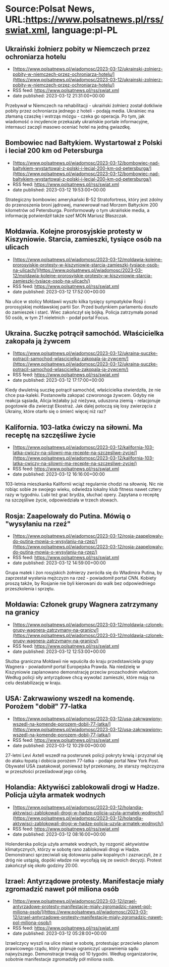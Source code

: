 # Source:Polsat News, URL:https://www.polsatnews.pl/rss/swiat.xml, language:pl-PL

## Ukraiński żołnierz pobity w Niemczech przez ochroniarza hotelu
 - [https://www.polsatnews.pl/wiadomosc/2023-03-12/ukrainski-zolnierz-pobity-w-niemczech-przez-ochroniarza-hotelu/](https://www.polsatnews.pl/wiadomosc/2023-03-12/ukrainski-zolnierz-pobity-w-niemczech-przez-ochroniarza-hotelu/)
 - RSS feed: https://www.polsatnews.pl/rss/swiat.xml
 - date published: 2023-03-12 21:31:00+00:00

Przebywał w Niemczech na rehabilitacji - ukraiński żołnierz został dotkliwie pobity przez ochroniarza jednego z hoteli - podają media. Ukrainiec ma złamaną czaszkę i wstrząs mózgu - czeka go operacja. Po tym, jak wiadomość o incydencie przekazały ukraińskie portale informacyjne, internauci zaczęli masowo oceniać hotel na jedną gwiazdkę.

## Bombowiec nad Bałtykiem. Wystartował z Polski i leciał 200 km od Petersburga
 - [https://www.polsatnews.pl/wiadomosc/2023-03-12/bombowiec-nad-baltykiem-wystartowal-z-polski-i-lecial-200-km-od-petersburga/](https://www.polsatnews.pl/wiadomosc/2023-03-12/bombowiec-nad-baltykiem-wystartowal-z-polski-i-lecial-200-km-od-petersburga/)
 - RSS feed: https://www.polsatnews.pl/rss/swiat.xml
 - date published: 2023-03-12 19:53:00+00:00

Strategiczny bombowiec amerykański B-52 Stratofortress, który jest zdolny do przenoszenia broni jądrowej, manewrował nad Morzem Bałtyckim 200 kilometrów od Petersburga. Poinformowały o tym ukraińskie media, a informację potwierdził także szef MON Mariusz Błaszczak.

## Mołdawia. Kolejne prorosyjskie protesty w Kiszyniowie.  Starcia, zamieszki, tysiące osób na ulicach
 - [https://www.polsatnews.pl/wiadomosc/2023-03-12/moldawia-kolejne-prorosyjskie-protesty-w-kiszyniowie-starcia-zamieszki-tysiace-osob-na-ulicach/](https://www.polsatnews.pl/wiadomosc/2023-03-12/moldawia-kolejne-prorosyjskie-protesty-w-kiszyniowie-starcia-zamieszki-tysiace-osob-na-ulicach/)
 - RSS feed: https://www.polsatnews.pl/rss/swiat.xml
 - date published: 2023-03-12 17:52:00+00:00

Na ulice w stolicy Mołdawii wyszło kilka tysięcy sympatyków Rosji i prorosyjskiej mołdawskiej partii Sor. Przed budynkiem parlamentu doszło do zamieszek i starć. Wiec zakończył się bójką. Policja zatrzymała ponad 50 osób, w tym 21 nieletnich - podał portal Focus.

## Ukraina. Suczkę potrącił samochód. Właścicielka zakopała ją żywcem
 - [https://www.polsatnews.pl/wiadomosc/2023-03-12/ukraina-suczke-potracil-samochod-wlascicielka-zakopala-ja-zywcem/](https://www.polsatnews.pl/wiadomosc/2023-03-12/ukraina-suczke-potracil-samochod-wlascicielka-zakopala-ja-zywcem/)
 - RSS feed: https://www.polsatnews.pl/rss/swiat.xml
 - date published: 2023-03-12 17:17:00+00:00

Kiedy dwuletnią suczkę potrącił samochód, właścicielka stwierdziła, że nie chce psa-kaleki. Postanowiła zakopać czworonoga żywcem. Gdyby nie reakcja sąsiada, Alicja leżałaby już nieżywa, uduszona ziemią - relacjonuje pogotowie dla zwierząt Ekostraż. Jak dalej potoczą się losy zwierzęcia z Ukrainy, które otarło się o śmierć więcej niż raz?

## Kalifornia. 103-latka ćwiczy na siłowni. Ma receptę na szczęśliwe życie
 - [https://www.polsatnews.pl/wiadomosc/2023-03-12/kalifornia-103-latka-cwiczy-na-silowni-ma-recepte-na-szczesliwe-zycie/](https://www.polsatnews.pl/wiadomosc/2023-03-12/kalifornia-103-latka-cwiczy-na-silowni-ma-recepte-na-szczesliwe-zycie/)
 - RSS feed: https://www.polsatnews.pl/rss/swiat.xml
 - date published: 2023-03-12 16:16:00+00:00

103-letnia mieszkanka Kalifornii wciąż regularnie chodzi na siłownię. Nic nie robiąc sobie ze swojego wieku, odwiedza lokalny klub fitness nawet cztery razy w tygodniu. Lubi też grać brydża, słuchać opery. Zapytana o receptę na szczęśliwe życie, odpowiedziała w trzech słowach.

## Rosja: Zaapelowały do Putina. Mówią o "wysyłaniu na rzeź"
 - [https://www.polsatnews.pl/wiadomosc/2023-03-12/rosja-zaapelowaly-do-putina-mowia-o-wysylaniu-na-rzez/](https://www.polsatnews.pl/wiadomosc/2023-03-12/rosja-zaapelowaly-do-putina-mowia-o-wysylaniu-na-rzez/)
 - RSS feed: https://www.polsatnews.pl/rss/swiat.xml
 - date published: 2023-03-12 14:59:00+00:00

Grupa matek i żon rosyjskich żołnierzy zwróciła się do Władimira Putina, by zaprzestał wysłania mężczyzn na rzeź - powiadomił portal CNN. Kobiety proszą także, by Rosjanie nie byli kierowani do walk bez odpowiedniego przeszkolenia i sprzętu.

## Mołdawia: Członek grupy Wagnera zatrzymany na granicy
 - [https://www.polsatnews.pl/wiadomosc/2023-03-12/moldawia-czlonek-grupy-wagnera-zatrzymany-na-granicy/](https://www.polsatnews.pl/wiadomosc/2023-03-12/moldawia-czlonek-grupy-wagnera-zatrzymany-na-granicy/)
 - RSS feed: https://www.polsatnews.pl/rss/swiat.xml
 - date published: 2023-03-12 12:53:00+00:00

Służba graniczna Mołdawii nie wpuściła do kraju przedstawiciela grupy Wagnera - powiadomił portal Europejska Prawda. Na niedzielę w Kiszyniowie zaplanowano demonstrację przeciw prozachodnim władzom. Według policji siły antyrządowe chcą wywołać zamieszki, które mają na celu destabilizację w kraju.

## USA: Zakrwawiony wszedł na komendę. Porożem "dobił" 77-latka
 - [https://www.polsatnews.pl/wiadomosc/2023-03-12/usa-zakrwawiony-wszedl-na-komende-porozem-dobil-77-latka/](https://www.polsatnews.pl/wiadomosc/2023-03-12/usa-zakrwawiony-wszedl-na-komende-porozem-dobil-77-latka/)
 - RSS feed: https://www.polsatnews.pl/rss/swiat.xml
 - date published: 2023-03-12 10:29:00+00:00

27-letni Levi Axtell wszedł na posterunek policji pokryty krwią i przyznał się do ataku łopatą i dobicia porożem 77-latka - podaje portal New York Post. Obywatel USA zaatakował, ponieważ był przekonany, że starszy mężczyzna w przeszłości prześladował jego córkę.

## Holandia: Aktywiści zablokowali drogi w Hadze. Policja użyła armatek wodnych
 - [https://www.polsatnews.pl/wiadomosc/2023-03-12/holandia-aktywisci-zablokowali-drogi-w-hadze-policja-uzyla-armatek-wodnych/](https://www.polsatnews.pl/wiadomosc/2023-03-12/holandia-aktywisci-zablokowali-drogi-w-hadze-policja-uzyla-armatek-wodnych/)
 - RSS feed: https://www.polsatnews.pl/rss/swiat.xml
 - date published: 2023-03-12 08:16:00+00:00

Holenderska policja użyła armatek wodnych, by rozgonić aktywistów klimatycznych, którzy w sobotę rano zablokowali drogi w Hadze. Demonstranci sprzeciwiali się dotowaniu paliw kopalnych i zaznaczyli, że z dróg nie ustąpią, dopóki władze nie wycofają się ze swoich decyzji. Protest zakończył się około godziny 20:00.

## Izrael: Antyrządowe protesty. Manifestacje miały zgromadzić nawet pół miliona osób
 - [https://www.polsatnews.pl/wiadomosc/2023-03-12/izrael-antyrzadowe-protesty-manifestacje-mialy-zgromadzic-nawet-pol-miliona-osob/](https://www.polsatnews.pl/wiadomosc/2023-03-12/izrael-antyrzadowe-protesty-manifestacje-mialy-zgromadzic-nawet-pol-miliona-osob/)
 - RSS feed: https://www.polsatnews.pl/rss/swiat.xml
 - date published: 2023-03-12 05:28:00+00:00

Izraelczycy wyszli na ulice miast w sobotę, protestując przeciwko planom prawicowego rządu, który planuje ograniczyć uprawnienia sądu najwyższego. Demonstracje trwają od 10 tygodni. Według organizatorów, sobotnie manifestacje zgromadziły pół miliona osób.

